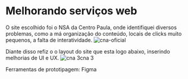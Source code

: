 # Melhorando  serviços web
O site escolhido foi o NSA da Centro Paula, onde identifiquei diversos problemas, como a má organização do conteúdo, locais de clicks muito pequenos,  a falta de interatividade. ![cna-oficial](https://user-images.githubusercontent.com/99483009/155742790-a8288606-36cf-4520-b025-fa1138fe1300.png)

 Diante disso refiz o o layout do site que esta logo abaixo, inserindo melhorias de UI e UX. ![cna 3cna 3](https://user-images.githubusercontent.com/99483009/155742853-dca4a942-5beb-48c7-bcdd-18caaa60af51.png)

Ferramentas de prototipagem: Figma
